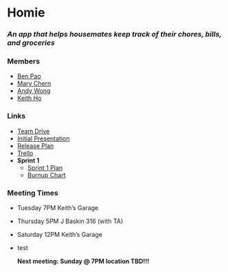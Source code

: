 # Homie
### *An app that helps housemates keep track of their chores, bills, and groceries*
### Members
- [Ben Pao](https://github.com/ben-pao)
- [Mary Chern](https://github.com/marychern)
- [Andy Wong](https://github.com/ankwwong)
- [Keith Ho](https://github.com/hkeithk)

### Links
- [Team Drive](https://drive.google.com/drive/u/0/folders/0ADWe_V7lqyX1Uk9PVA)
- [Initial Presentation](https://docs.google.com/presentation/d/1sRWfeSazIiWJtqXJdJSJwQfQrMCYdjYDVDm9w8_U_a0/edit#slide=id.g43bf131c52_0_0)
- [Release Plan](./Documentation/Release%20Plan.pdf)
- [Trello](https://trello.com/b/Jpje3I1A/scrum-board)
- **Sprint 1**
  - [Sprint 1 Plan](https://docs.google.com/document/d/1ildubfSnFcw-ZvcTZYPCaSAQCZDYwR1Jf1NYpPwZe8s/edit)
  - [Burnup Chart](https://docs.google.com/spreadsheets/d/1cOyIWfDVUDsRCxxnLtiBYr6xgChQGFMq7fTJufYmN70/edit#gid=0)

### Meeting Times
- Tuesday   7PM  Keith’s Garage
- Thursday  5PM  J Baskin 316 (with TA)
- Saturday 12PM  Keith’s Garage
- test

    **Next meeting: Sunday @ 7PM location TBD!!!**
